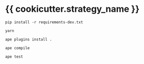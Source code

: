# {{ cookicutter.strategy_name }}

    pip install -r requirements-dev.txt
    
    yarn
    
    ape plugins install .
    
    ape compile
    
    ape test
    
    

